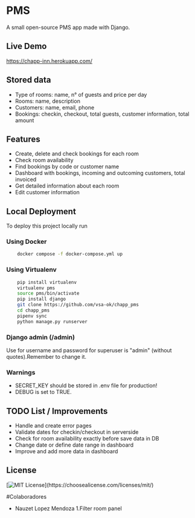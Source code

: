 
# PMS 

A small open-source PMS app made with Django.

## Live Demo

https://chapp-inn.herokuapp.com/

## Stored data
- Type of rooms: name, n° of guests and price per day
- Rooms: name, description
- Customers: name, email, phone
- Bookings: checkin, checkout, total guests, customer information, total amount


## Features
- Create, delete and check bookings for each room
- Check room availability
- Find bookings by code or customer name
- Dashboard with bookings, incoming and outcoming customers, total invoiced
- Get detailed information about each room
- Edit customer information

## Local Deployment

To deploy this project locally run


### Using Docker
```bash
    docker compose -f docker-compose.yml up
```

### Using Virtualenv

```bash
    pip install virtualenv
    virtualenv pms
    source pms/bin/activate
    pip install django
    git clone https://github.com/vsa-ok/chapp_pms
    cd chapp_pms
    pipenv sync
    python manage.py runserver
```

### Django admin (/admin)
Use for username and password for superuser is "admin" (without quotes).Remember to change it.

### Warnings
- SECRET_KEY should be stored in .env file for production!
- DEBUG is set to TRUE.

## TODO List / Improvements

- Handle and create error pages
- Validate dates for checkin/checkout in serverside
- Check for room availability exactly before save data in DB
- Change date or define date range in dashboard
- Improve and add more data in dashboard


## License
[![MIT License](https://img.shields.io/apm/l/atomic-design-ui.svg?)](https://choosealicense.com/licenses/mit/)

#Colaboradores
* Nauzet Lopez Mendoza 1.Filter room panel
